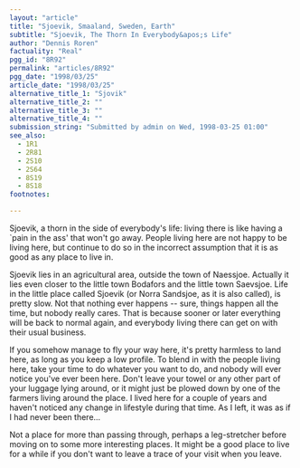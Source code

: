 ```yaml
---
layout: "article"
title: "Sjoevik, Smaaland, Sweden, Earth"
subtitle: "Sjoevik, The Thorn In Everybody&apos;s Life"
author: "Dennis Roren"
factuality: "Real"
pgg_id: "8R92"
permalink: "articles/8R92"
pgg_date: "1998/03/25"
article_date: "1998/03/25"
alternative_title_1: "Sjovik"
alternative_title_2: ""
alternative_title_3: ""
alternative_title_4: ""
submission_string: "Submitted by admin on Wed, 1998-03-25 01:00"
see_also:
  - 1R1
  - 2R81
  - 2S10
  - 2S64
  - 8S19
  - 8S18
footnotes: 

---
```

<div>
<p>Sjoevik, a thorn in the side of everybody's life: living there is like having a `pain in the ass' that won't go away. People living here are not happy to be living here, but continue to do so in the incorrect assumption that it is as good as any place to live in.</p>
<p>Sjoevik lies in an agricultural area, outside the town of Naessjoe. Actually it lies even closer to the little town Bodafors and the little town Saevsjoe. Life in the little place called Sjoevik (or Norra Sandsjoe, as it is also called), is pretty slow. Not that nothing ever happens -- sure, things happen all the time, but nobody really cares. That is because sooner or later everything will be back to normal again, and everybody living there can get on with their usual business.</p>
<p>If you somehow manage to fly your way here, it's pretty harmless to land here, as long as you keep a low profile. To blend in with the people living here, take your time to do whatever you want to do, and nobody will ever notice you've ever been here. Don't leave your towel or any other part of your luggage lying around, or it might just be plowed down by one of the farmers living around the place. I lived here for a couple of years and haven't noticed any change in lifestyle during that time. As I left, it was as if I had never been there...</p>
<p>Not a place for more than passing through, perhaps a leg-stretcher before moving on to some more interesting places. It might be a good place to live for a while if you don't want to leave a trace of your visit when you leave.</p>
</div>
